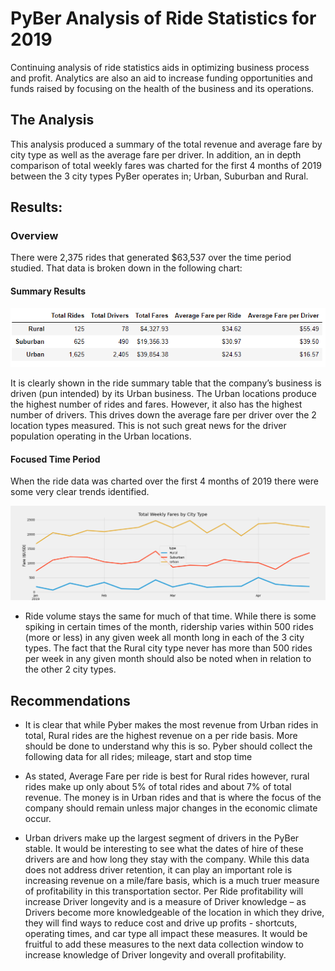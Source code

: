 # PyBer Analysis of Ride Statistics for 2019

Continuing analysis of ride statistics aids in optimizing business process and profit.   Analytics are also an aid to increase funding opportunities and funds raised by focusing on the health of the business and its operations.   

## The Analysis
This analysis produced a summary of the total revenue and average fare by city type as well as the average fare per driver.  In addition, an in depth comparison of total weekly fares was charted for the first 4 months of 2019 between the 3 city types PyBer operates in; Urban, Suburban and Rural.

## Results:

### Overview
There were 2,375 rides that generated $63,537 over the time period studied.  That data is broken down in the following chart:


#### Summary Results

![Ride and Fare Summary Table](https://github.com/SailFish17/PyBer_Analysis/blob/main/analysis/pyber%20summary%20df.png)

It is clearly shown in the ride summary table that the company’s business is driven (pun intended) by its Urban business.   The Urban locations produce the highest number of rides and fares.    However, it also has the highest number of drivers.   This drives down the average fare per driver over the 2 location types measured.   This is not such great news for the driver population operating in the Urban locations.


#### Focused Time Period
When the ride data was charted over the first 4 months of 2019 there were some very clear trends identified.


![Weekly Fare by City](https://github.com/SailFish17/PyBer_Analysis/blob/main/analysis/Weekly%20Fare%20Summary.png)


-	Ride volume stays the same for much of that time.    While there is some spiking in certain times of the month, ridership varies within 500 rides (more or less) in any given week all month long in each of the 3 city types.   The fact that the Rural city type never has more than 500 rides per week in any given month should also be noted when in relation to the other 2 city types.


## Recommendations
-	It is clear that while Pyber makes the most revenue from Urban rides in total, Rural rides are the highest revenue on a per ride basis.   More should be done to understand why this is so.   Pyber should collect the following data for all rides; mileage, start and stop time

-	As stated, Average Fare per ride is best for Rural rides however, rural rides make up only about 5% of total rides and about 7% of total revenue.   The money is in Urban rides and that is where the focus of the company should remain unless major changes in the economic climate occur.

-	Urban drivers make up the largest segment of drivers in the PyBer stable.   It would be interesting to see what the dates of hire of these drivers are and how long they stay with the company.   While this data does not address driver retention, it can play an important role is increasing revenue on a mile/fare basis, which is a much truer measure of profitability in this transportation sector.    Per Ride profitability will increase Driver longevity and is a measure of Driver knowledge – as Drivers become more knowledgeable of the location in which they drive, they will find ways to reduce cost and drive up profits -  shortcuts, operating times, and car type all impact these measures.   It would be fruitful to add these measures to the next data collection window to increase knowledge of Driver longevity and overall profitability.
